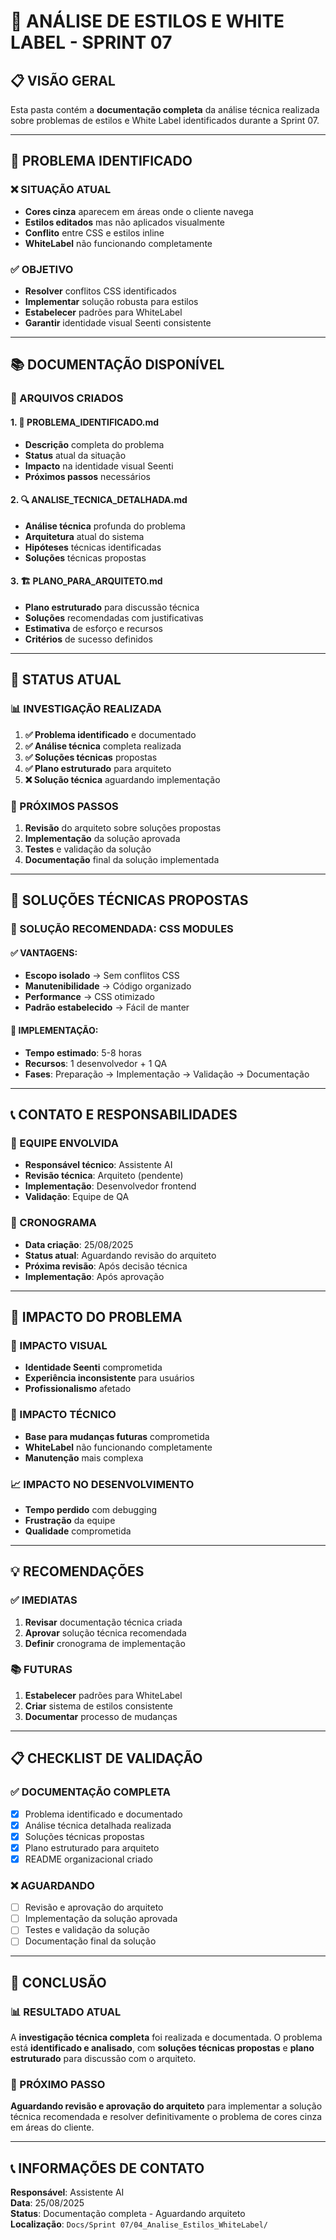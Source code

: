 # 📁 ANÁLISE DE ESTILOS E WHITE LABEL - SPRINT 07

## 📋 VISÃO GERAL

Esta pasta contém a **documentação completa** da análise técnica realizada sobre problemas de estilos e White Label identificados durante a Sprint 07.

---

## 🚨 PROBLEMA IDENTIFICADO

### ❌ SITUAÇÃO ATUAL
- **Cores cinza** aparecem em áreas onde o cliente navega
- **Estilos editados** mas não aplicados visualmente
- **Conflito** entre CSS e estilos inline
- **WhiteLabel** não funcionando completamente

### ✅ OBJETIVO
- **Resolver** conflitos CSS identificados
- **Implementar** solução robusta para estilos
- **Estabelecer** padrões para WhiteLabel
- **Garantir** identidade visual Seenti consistente

---

## 📚 DOCUMENTAÇÃO DISPONÍVEL

### 📄 ARQUIVOS CRIADOS

#### **1. 🚨 PROBLEMA_IDENTIFICADO.md**
- **Descrição** completa do problema
- **Status** atual da situação
- **Impacto** na identidade visual Seenti
- **Próximos passos** necessários

#### **2. 🔍 ANALISE_TECNICA_DETALHADA.md**
- **Análise técnica** profunda do problema
- **Arquitetura** atual do sistema
- **Hipóteses** técnicas identificadas
- **Soluções** técnicas propostas

#### **3. 🏗️ PLANO_PARA_ARQUITETO.md**
- **Plano estruturado** para discussão técnica
- **Soluções** recomendadas com justificativas
- **Estimativa** de esforço e recursos
- **Critérios** de sucesso definidos

---

## 🎯 STATUS ATUAL

### 📊 INVESTIGAÇÃO REALIZADA
1. **✅ Problema identificado** e documentado
2. **✅ Análise técnica** completa realizada
3. **✅ Soluções técnicas** propostas
4. **✅ Plano estruturado** para arquiteto
5. **❌ Solução técnica** aguardando implementação

### 🚀 PRÓXIMOS PASSOS
1. **Revisão** do arquiteto sobre soluções propostas
2. **Implementação** da solução aprovada
3. **Testes** e validação da solução
4. **Documentação** final da solução implementada

---

## 🔧 SOLUÇÕES TÉCNICAS PROPOSTAS

### 🥇 SOLUÇÃO RECOMENDADA: CSS MODULES

#### **✅ VANTAGENS:**
- **Escopo isolado** → Sem conflitos CSS
- **Manutenibilidade** → Código organizado
- **Performance** → CSS otimizado
- **Padrão estabelecido** → Fácil de manter

#### **🔧 IMPLEMENTAÇÃO:**
- **Tempo estimado**: 5-8 horas
- **Recursos**: 1 desenvolvedor + 1 QA
- **Fases**: Preparação → Implementação → Validação → Documentação

---

## 📞 CONTATO E RESPONSABILIDADES

### 👥 EQUIPE ENVOLVIDA
- **Responsável técnico**: Assistente AI
- **Revisão técnica**: Arquiteto (pendente)
- **Implementação**: Desenvolvedor frontend
- **Validação**: Equipe de QA

### 📅 CRONOGRAMA
- **Data criação**: 25/08/2025
- **Status atual**: Aguardando revisão do arquiteto
- **Próxima revisão**: Após decisão técnica
- **Implementação**: Após aprovação

---

## 🎨 IMPACTO DO PROBLEMA

### 🚨 IMPACTO VISUAL
- **Identidade Seenti** comprometida
- **Experiência inconsistente** para usuários
- **Profissionalismo** afetado

### 🔧 IMPACTO TÉCNICO
- **Base para mudanças futuras** comprometida
- **WhiteLabel** não funcionando completamente
- **Manutenção** mais complexa

### 📈 IMPACTO NO DESENVOLVIMENTO
- **Tempo perdido** com debugging
- **Frustração** da equipe
- **Qualidade** comprometida

---

## 💡 RECOMENDAÇÕES

### ✅ IMEDIATAS
1. **Revisar** documentação técnica criada
2. **Aprovar** solução técnica recomendada
3. **Definir** cronograma de implementação

### 📚 FUTURAS
1. **Estabelecer** padrões para WhiteLabel
2. **Criar** sistema de estilos consistente
3. **Documentar** processo de mudanças

---

## 📋 CHECKLIST DE VALIDAÇÃO

### ✅ DOCUMENTAÇÃO COMPLETA
- [x] Problema identificado e documentado
- [x] Análise técnica detalhada realizada
- [x] Soluções técnicas propostas
- [x] Plano estruturado para arquiteto
- [x] README organizacional criado

### ❌ AGUARDANDO
- [ ] Revisão e aprovação do arquiteto
- [ ] Implementação da solução aprovada
- [ ] Testes e validação da solução
- [ ] Documentação final da solução

---

## 🚀 CONCLUSÃO

### 📊 RESULTADO ATUAL
A **investigação técnica completa** foi realizada e documentada. O problema está **identificado e analisado**, com **soluções técnicas propostas** e **plano estruturado** para discussão com o arquiteto.

### 🎯 PRÓXIMO PASSO
**Aguardando revisão e aprovação do arquiteto** para implementar a solução técnica recomendada e resolver definitivamente o problema de cores cinza em áreas do cliente.

---

## 📞 INFORMAÇÕES DE CONTATO

**Responsável**: Assistente AI  
**Data**: 25/08/2025  
**Status**: Documentação completa - Aguardando arquiteto  
**Localização**: `Docs/Sprint 07/04_Analise_Estilos_WhiteLabel/`




